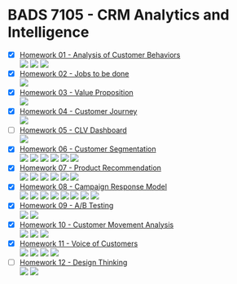 # BADS 7105 - CRM Analytics and Intelligence


- [x] [Homework 01 - Analysis of Customer Behaviors](./Homework%2001%20-%20Analysis%20of%20customer%20behaviors)  
 [![](https://img.shields.io/badge/-Survey-blue)](#) [![](https://img.shields.io/badge/-Python-blue)](#) [![](https://img.shields.io/badge/-Google--Colab-blue)](#) 
- [x] [Homework 02 - Jobs to be done](./Homework%2002%20-%20Jobs%20to%20be%20done)  
 [![](https://img.shields.io/badge/-Diagram-blue)](#)
- [x] [Homework 03 - Value Proposition](./Homework%2003%20-%20Value%20Proposition)  
[![](https://img.shields.io/badge/-Diagram-blue)](#)
- [x] [Homework 04 - Customer Journey](./Homework%2004%20-%20Customer%20Journey)  
[![](https://img.shields.io/badge/-Diagram-blue)](#)
- [ ] [Homework 05 - CLV Dashboard](./Homework%2005%20-%20CLV%20Dashboard)  
[![](https://img.shields.io/badge/-Under--Construction-yellow)](#)
- [x] [Homework 06 - Customer Segmentation](./Homework%2006%20-%20Customer%20Segmentation)  
[![](https://img.shields.io/badge/-K--Means-blue)](#) [![](https://img.shields.io/badge/-BigQuery-blue)](#) [![](https://img.shields.io/badge/-BigQuery--ML-blue)](#) [![](https://img.shields.io/badge/-SQL-blue)](#) [![](https://img.shields.io/badge/-Python-blue)](#) [![](https://img.shields.io/badge/-Google--Colab-blue)](#)  
- [x] [Homework 07 - Product Recommendation](./Homework%2007%20-%20Product%20Recommendation)  
 [![](https://img.shields.io/badge/-Survey-blue)](#) [![](https://img.shields.io/badge/-Market--Basket-blue)](#) [![](https://img.shields.io/badge/-Collaborative--Filtering-blue)](#) [![](https://img.shields.io/badge/-Matrix--Factorization-blue)](#) [![](https://img.shields.io/badge/-Python-blue)](#) [![](https://img.shields.io/badge/-Google--Colab-blue)](#) 
- [x] [Homework 08 - Campaign Response Model](./Homework%2008%20-%20Campaign%20Response%20Model)  
[![](https://img.shields.io/badge/-Classification-blue)](#) [![](https://img.shields.io/badge/-RFM-blue)](#) [![](https://img.shields.io/badge/-Python-blue)](#) [![](https://img.shields.io/badge/-Logistic--Regression-blue)](#) [![](https://img.shields.io/badge/-XGBoost-blue)](#) [![](https://img.shields.io/badge/-LightGBM-blue)](#) [![](https://img.shields.io/badge/-Optuna-blue)](#) [![](https://img.shields.io/badge/-Google--Colab-blue)](#) 
- [x] [Homework 09 - A/B Testing](./Homework%2009%20-%20AB%20Testing)  
[![](https://img.shields.io/badge/-Survey-blue)](#) [![](https://img.shields.io/badge/-Presentation-blue)](#)  
- [x] [Homework 10 - Customer Movement Analysis](./Homework%2010%20-%20Customer%20Movement%20Analysis)  
[![](https://img.shields.io/badge/-SQL-blue)](#) [![](https://img.shields.io/badge/-BigQuery-blue)](#) [![](https://img.shields.io/badge/-Google--Data--Studio-blue)](#)  
- [x] [Homework 11 - Voice of Customers](./Homework%2011%20-%20Voice%20of%20Customers)  
[![](https://img.shields.io/badge/-NLP-blue)](#) [![](https://img.shields.io/badge/-Topic--Modeling-blue)](#) [![](https://img.shields.io/badge/-Python-blue)](#) [![](https://img.shields.io/badge/-Google--Colab-blue)](#)  
- [ ] [Homework 12 - Design Thinking](./Homework%2012%20-%20Design%20Thinking)  
[![](https://img.shields.io/badge/-Under--Construction-yellow)](#) [![](https://img.shields.io/badge/-Presentation-blue)](#)
